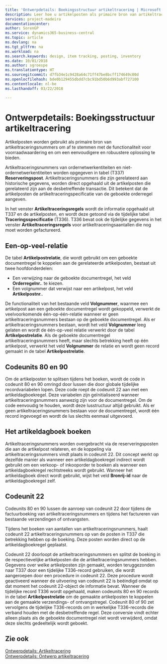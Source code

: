 ```yaml
---
title: 'Ontwerpdetails: Boekingsstructuur artikeltracering | Microsoft Docs'
description: Leer hoe u artikelposten als primaire bron van artikeltraceringsnummers gebruikt.
services: project-madeira
documentationcenter: 
author: SorenGP
ms.service: dynamics365-business-central
ms.topic: article
ms.devlang: na
ms.tgt_pltfrm: na
ms.workload: na
ms.search.keywords: design, item tracking, posting, inventory
ms.date: 10/01/2018
ms.author: sgroespe
ms.translationtype: HT
ms.sourcegitcommit: d7fb34e1c9428a64c71ff47be8bcff174649c00d
ms.openlocfilehash: bde0b129455dbdd7cbc91bd50b6d993abf727100
ms.contentlocale: nl-be
ms.lasthandoff: 03/22/2018

---
```

# <a name="design-details-item-tracking-posting-structure"></a>Ontwerpdetails: Boekingsstructuur artikeltracering
Artikelposten worden gebruikt als primaire bron van artikeltraceringsnummers om af te stemmen met de functionaliteit voor voorraadwaardering en om een eenvoudigere en robuustere oplossing te bieden.  
  
Artikeltraceringsnummers van ordernetwerkentiteiten en niet-ordernetwerkentiteiten worden opgegeven in tabel (T337) **Reserveringspost**. Artikeltraceringsnummers die zijn gerelateerd aan historische gegevens, worden direct opgehaald uit de artikelposten die gerelateerd zijn aan de desbetreffende transactie. Dit betekent dat de artikelposten de artikeltraceringspecificatie van de geboekte orderregel aangeven.  
  
In het venster **Artikeltraceringsregels** wordt de informatie opgehaald uit T337 en de artikelposten, en wordt deze getoond via de tijdelijke tabel **Traceringsspecificatie** (T336). T336 bevat ook de tijdelijke gegevens in het venster **Artikeltraceringsregels** voor artikeltraceringsaantallen die nog moet worden gefactureerd.  
  
## <a name="one-to-many-relation"></a>Een-op-veel-relatie  
De tabel **Artikelpostrelatie**, die wordt gebruikt om een geboekte documentregel te koppelen aan de gerelateerde artikelposten, bestaat uit twee hoofdonderdelen:  
  
* Een verwijzing naar de geboekte documentregel, het veld **Orderregelnr.**. te kiezen.  
* Een volgnummer dat verwijst naar een artikelpost, het veld **Artikelpostnr.**.  
  
De functionaliteit van het bestaande veld **Volgnummer**, waarmee een artikelpost aan een geboekte documentregel wordt gekoppeld, verwerkt de veelvoorkomende één-op-één-relatie wanneer er geen artikeltraceringsnummers bestaan op de geboekte documentregel. Als er artikeltraceringsnummers bestaan, wordt het veld **Volgnummer** leeg gelaten en wordt de één-op-veel relatie verwerkt door de tabel **Artikelpostrelatie**. Als de geboekte documentregel artikeltraceringsnummers heeft, maar slechts betrekking heeft op één artikelpost, verwerkt het veld **Volgnummer** de relatie en wordt geen record gemaakt in de tabel **Artikelpostrelatie**.  
  
## <a name="codeunits-80-and-90"></a>Codeunits 80 en 90  
Om de artikelposten te splitsen tijdens het boeken, wordt de code in codeunit 80 en 90 omringd door lussen die door globale tijdelijke recordvariabelen lopen. Deze code roept de codeunit 22 aan met een artikeldagboekregel. Deze variabelen zijn geïnitialiseerd wanneer artikeltraceringsnummers aanwezig zijn voor de documentregel. Om de code eenvoudig te houden, wordt deze lusstructuur altijd gebruikt. Als er geen artikeltraceringsnummers bestaan voor de documentregel, wordt één record ingevoegd en wordt de lus slechts eenmaal uitgevoerd.  
  
## <a name="posting-the-item-journal"></a>Het artikeldagboek boeken  
Artikeltraceringsnummers worden overgebracht via de reserveringsposten die aan de artikelpost relateren, en de koppeling via artikeltraceringsnummers vindt plaats in codeunit 22. Dit concept werkt op dezelfde manier als wanneer een artikeldagboekregel indirect wordt gebruikt om een verkoop- of inkooporder te boeken als wanneer een artikeldagboekregel rechtstreeks wordt gebruikt. Wanneer het artikeldagboek direct wordt gebruikt, wijst het veld **Bronrij-id** naar de artikeldagboekregel zelf.  
  
## <a name="code-unit-22"></a>Codeunit 22  
Codeunits 80 en 90 lussen de aanroep van codeunit 22 door tijdens de factuurboeking van artikeltraceringsnummers en tijdens het factureren van bestaande verzendingen of ontvangsten.  
  
Tijdens het boeken van aantallen van artikeltraceringsnummers, haalt codeunit 22 artikeltraceringsnummers op van de posten in T337 die betrekking hebben op de boeking. Deze posten worden direct op de artikeldagboekregel geplaatst.  
  
Codeunit 22 doorloopt de artikeltraceringsnummers en splitst de boeking in de respectievelijke artikelposten die de artikeltraceringsnummers hebben. Gegevens over welke artikelposten zijn gemaakt, worden teruggezonden naar T337 door een tijdelijke T336-record gebruiken, die wordt aangeroepen door een procedure in codeunit 22. Deze procedure wordt geactiveerd wanneer de uitvoering van codeunit 22 is beëindigd omdat op dat moment het codeunit 22-object de informatie bevat. Wanneer de tijdelijke record T336 wordt opgehaald, maken codeunits 80 en 90 records in de tabel **Artikelpostrelatie** om de gemaakte artikelposten te koppelen aan de gemaakte verzendings- of ontvangstregel. Codeunit 80 of 90 zet vervolgens de tijdelijke T336-records om in werkelijke T336-records die verband houden met de desbetreffende regel. Deze conversie vindt echter alleen plaats als de geboekte documentregel niet wordt verwijderd, omdat deze slechts gedeeltelijk wordt geboekt.  
  
## <a name="see-also"></a>Zie ook  
[Ontwerpdetails: Artikeltracering](design-details-item-tracking.md)   
[Ontwerpdetails: Ontwerp artikeltracering](design-details-item-tracking-design.md)
